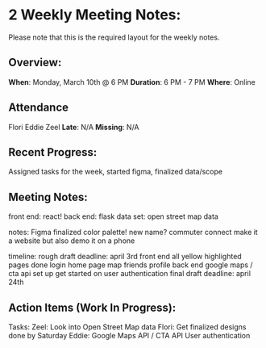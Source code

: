 # 2 Weekly Meeting Notes:
Please note that this is the required layout for the weekly notes.

## Overview:
**When**:  Monday, March 10th @ 6 PM
**Duration**:  6 PM - 7 PM
**Where**:  Online

## Attendance
Flori
Eddie
Zeel
**Late**: N/A
**Missing**: N/A

## Recent Progress:
Assigned tasks for the week, started figma, finalized data/scope

## Meeting Notes: 
front end: react!
back end: 
flask
data set:
open street map data

notes: 
Figma
finalized color palette!
new name?
commuter connect
make it a website but also demo it on a phone

timeline:
rough draft deadline: april 3rd
front end
all yellow highlighted pages done
login
home page
map
friends
profile
back end
google maps / cta api set up
get started on user authentication 
final draft deadline: april 24th


## Action Items (Work In Progress):
Tasks:
Zeel: Look into Open Street Map data
Flori: Get finalized designs done by Saturday
Eddie: 
Google Maps API / CTA API
User authentication